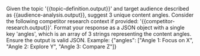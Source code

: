 
Given the topic '{{topic-definition.output}}' and target audience described as {{audience-analysis.output}}, suggest 3 unique content angles.
Consider the following competitor research context if provided: '{{competitor-research.output}}'.
Format your response as a JSON object with a single key 'angles', which is an array of 3 strings representing the content angles.
Ensure the output is valid JSON. Example: {"angles": ["Angle 1: Focus on X", "Angle 2: Explore Y", "Angle 3: Compare Z"]}
